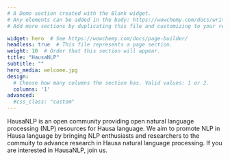 ```yaml
---
# A Demo section created with the Blank widget.
# Any elements can be added in the body: https://wowchemy.com/docs/writing-markdown-latex/
# Add more sections by duplicating this file and customizing to your requirements.

widget: hero  # See https://wowchemy.com/docs/page-builder/
headless: true  # This file represents a page section.
weight: 10  # Order that this section will appear.
title: "HausaNLP"
subtitle: ""
hero_media: welcome.jpg
design:
  # Choose how many columns the section has. Valid values: 1 or 2.
  columns: '1'
advanced:
  #css_class: "custom"
---
```


HausaNLP is an open community providing open natural language processing (NLP) resources for Hausa language. We aim to promote NLP in Hausa language by bringing NLP enthusiasts and researchers to the commuity to advance research in Hausa natural language processing. If you are interested in HausaNLP, join us.